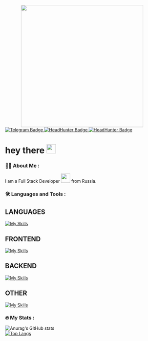 <div id="header" align="center">
  <img src="https://media.giphy.com/media/bLVTnQvgggksbDXs7S/giphy.gif" width="400"/>
</div>

<div id="badges">
  <a href="https://t.me/SYNTAXNAME">
    <img src="https://img.shields.io/badge/Telegram-blue?style=for-the-badge&logo=Telegram&logoColor=white" alt="Telegram Badge"/>
  <a/.
  
  <a href="https://tver.hh.ru/resume/f339c48dff089a7f150039ed1f6e5746413631">
    <img src="https://img.shields.io/badge/HeadHunter-red?style=for-the-badge" alt="HeadHunter Badge"/>
  <a/.>
  
  <a href="https://discordapp.com/users/Shkurolog#2381/ ">
    <img src="https://img.shields.io/badge/Discord-blue?style=for-the-badge&logo=Discord&logoColor=white" alt="HeadHunter Badge"/>
  <a/.>
  
  <h1>
  hey there
  <img src="https://media.giphy.com/media/hvRJCLFzcasrR4ia7z/giphy.gif" width="30px"/>
</h1>
<div/>

### :man_technologist: About Me :
I am a Full Stack Developer <img src="https://media.giphy.com/media/WUlplcMpOCEmTGBtBW/giphy.gif" width="30"> from Russia.

### :hammer_and_wrench: Languages and Tools :
## LANGUAGES
[![My Skills](https://skillicons.dev/icons?i=js,ts,rust,python)](https://skillicons.dev)
## FRONTEND
[![My Skills](https://skillicons.dev/icons?i=vue,nuxtjs,html,css)](https://skillicons.dev)
## BACKEND
[![My Skills](https://skillicons.dev/icons?i=nodejs,postgres,express,prisma,docker)](https://skillicons.dev)
## OTHER
[![My Skills](https://skillicons.dev/icons?i=vite,webpack)](https://skillicons.dev)

### :fire: My Stats :
![Anurag's GitHub stats](https://github-readme-stats.vercel.app/api?username=syntax-dot&show_icons=true&theme=dark)
  <br>
[![Top Langs](https://github-readme-stats.vercel.app/api/top-langs/?username=syntax-dot&theme=dark&layout=compact)](https://github.com/anuraghazra/github-readme-stats)




<!--
**syntax-dot/syntax-dot** is a ✨ _special_ ✨ repository because its `README.md` (this file) appears on your GitHub profile.

Here are some ideas to get you started:

- 🔭 I’m currently working on ...
- 🌱 I’m currently learning ...
- 👯 I’m looking to collaborate on ...
- 🤔 I’m looking for help with ...
- 💬 Ask me about ...
- 📫 How to reach me: ...
- 😄 Pronouns: ...
- ⚡ Fun fact: ...
-->
